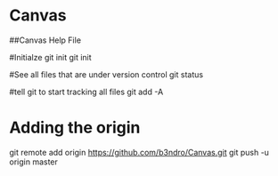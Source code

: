 Canvas
======

##Canvas Help File

#Initialze git init
git init

#See all files that are under version control
git status 

#tell git to start tracking all files
git add -A



# Adding the origin
git remote add origin https://github.com/b3ndro/Canvas.git
git push -u origin master

